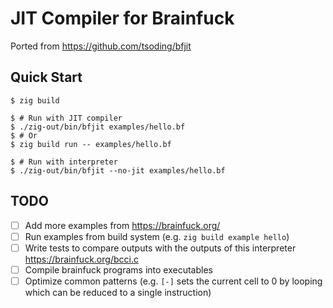 # JIT Compiler for Brainfuck

Ported from https://github.com/tsoding/bfjit

## Quick Start
```console
$ zig build

$ # Run with JIT compiler
$ ./zig-out/bin/bfjit examples/hello.bf
$ # Or
$ zig build run -- examples/hello.bf

$ # Run with interpreter
$ ./zig-out/bin/bfjit --no-jit examples/hello.bf
```

## TODO
- [ ] Add more examples from https://brainfuck.org/
- [ ] Run examples from build system (e.g. `zig build example hello`)
- [ ] Write tests to compare outputs with the outputs of this interpreter https://brainfuck.org/bcci.c
- [ ] Compile brainfuck programs into executables
- [ ] Optimize common patterns (e.g. `[-]` sets the current cell to 0 by looping which can be reduced to a single instruction)